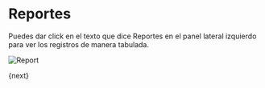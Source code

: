 <!-- add-breadcrumbs -->
# Reportes

Puedes dar click en el texto que dice Reportes en el panel lateral izquierdo para ver los registros de manera tabulada.

<img class="screenshot" alt="Report" src="{{docs_base_url}}/assets/img/report.png">

{next}

